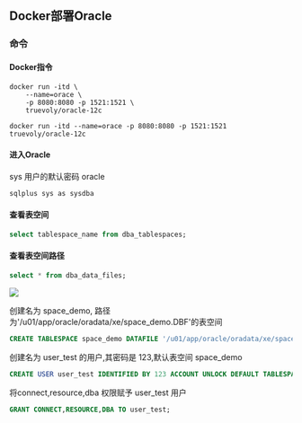 <!--
 * @Description: 
 * @Version: 1.0
 * @Autor: DaLao
 * @Email: dalao_li@163.com
 * @Date: 2021-01-16 17:59:34
 * @LastEditors: DaLao
 * @LastEditTime: 2022-07-03 01:19:49
-->

## Docker部署Oracle


### 命令


#### Docker指令

```docker
docker run -itd \
    --name=orace \
    -p 8080:8080 -p 1521:1521 \
    truevoly/oracle-12c
```

```docker
docker run -itd --name=orace -p 8080:8080 -p 1521:1521 truevoly/oracle-12c
```


#### 进入Oracle

sys 用户的默认密码 oracle

```sh
sqlplus sys as sysdba
```


#### 查看表空间

```sql
select tablespace_name from dba_tablespaces;
```


#### 查看表空间路径

```sql
select * from dba_data_files;
```

![](https://cdn.hurra.ltd/img/20201130153639.png)

创建名为 space_demo, 路径为'/u01/app/oracle/oradata/xe/space_demo.DBF'的表空间

```sql
CREATE TABLESPACE space_demo DATAFILE '/u01/app/oracle/oradata/xe/space_demo.DBF' SIZE 32M AUTOEXTEND ON NEXT 32M MAXSIZE 20480M EXTENT MANAGEMENT LOCAL;
```

创建名为 user_test 的用户,其密码是 123,默认表空间 space_demo

```sql
CREATE USER user_test IDENTIFIED BY 123 ACCOUNT UNLOCK DEFAULT TABLESPACE space_demo;
```

将connect,resource,dba 权限赋予 user_test 用户

```sql
GRANT CONNECT,RESOURCE,DBA TO user_test;
```